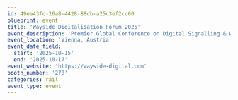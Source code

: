 ```yaml
---
id: 49ea43fc-26a8-4428-88db-a25c3ef2cc60
blueprint: event
title: 'Wayside Digitalisation Forum 2025'
event_description: 'Premier Global Conference on Digital Signalling & Wayside Integration'
event_location: 'Vienna, Austria'
event_date_field:
  start: '2025-10-15'
  end: '2025-10-17'
event_website: 'https://wayside-digital.com'
booth_number: '278'
categories: rail
event_type: event
---
```

